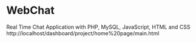 # WebChat
Real Time Chat Application with PHP, MySQL, JavaScript, HTML and CSS
http://localhost/dashboard/project/home%20page/main.html
